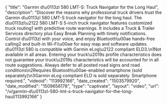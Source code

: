 {
    "title": "Garmin d\u0113zl 580 LMT-S: Truck Navigator for the Long Haul",
    "description": "Discover the reasons why professional truck drivers trust the Garmin d\u0113zl 580 LMT-S truck navigator for the long haul. The d\u0113zl\u2122 580 LMT-S 5-inch truck navigator features customized truck routing1 with predictive route warnings. It includes a Truck & Trailer Services directory plus Easy Break Planning with timely notifications. Control d\u0113zl with your voice, and enjoy Bluetooth\u00ae hands-free calling2 and built-in Wi-Fi\u00ae for easy map and software updates. d\u0113zl 580 is compatible with Garmin eLog\u2122 compliant ELD3.\n1Not available in all areas. Entering your truck\u2019s profile characteristics does not guarantee your truck\u2019s characteristics will be accounted for in all route suggestions. Always defer to all posted road signs and road conditions\n2Requires Bluetooth\u00ae-enabled smartphone (sold separately)\n3Garmin eLog compliant ELD is sold separately. Smartphone required.",
    "videoid": "113992166",
    "date_created": "1503579920",
    "date_modified": "1509656178",
    "type": "captivate",
    "layout": "video",
    "url": "\/v\/garmin-d\u0113zl-580-lmt-s-truck-navigator-for-the-long-haul\/113992166"
}